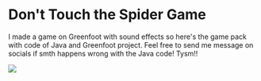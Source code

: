 # Don't Touch the Spider Game
I made a game on Greenfoot with sound effects so here's the game pack with code of Java and Greenfoot project. Feel free to send me message on socials if smth happens wrong with the Java code! Tysm!!

<img src="https://i.postimg.cc/wjP5QDhZ/Screenshot-2025-03-31-191324.png">
